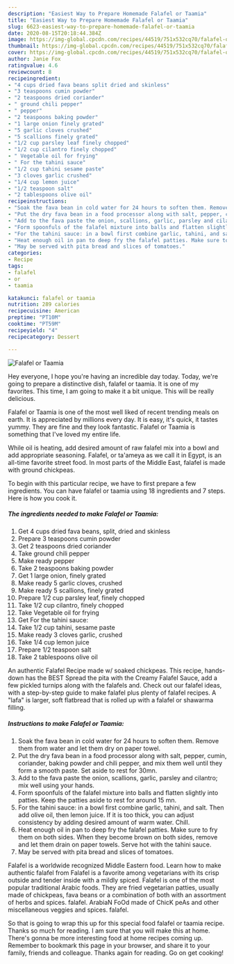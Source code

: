 ```yaml
---
description: "Easiest Way to Prepare Homemade Falafel or Taamia"
title: "Easiest Way to Prepare Homemade Falafel or Taamia"
slug: 6623-easiest-way-to-prepare-homemade-falafel-or-taamia
date: 2020-08-15T20:18:44.384Z
image: https://img-global.cpcdn.com/recipes/44519/751x532cq70/falafel-or-taamia-recipe-main-photo.jpg
thumbnail: https://img-global.cpcdn.com/recipes/44519/751x532cq70/falafel-or-taamia-recipe-main-photo.jpg
cover: https://img-global.cpcdn.com/recipes/44519/751x532cq70/falafel-or-taamia-recipe-main-photo.jpg
author: Janie Fox
ratingvalue: 4.6
reviewcount: 8
recipeingredient:
- "4 cups dried fava beans split dried and skinless"
- "3 teaspoons cumin powder"
- "2 teaspoons dried coriander"
- " ground chili pepper"
- " pepper"
- "2 teaspoons baking powder"
- "1 large onion finely grated"
- "5 garlic cloves crushed"
- "5 scallions finely grated"
- "1/2 cup parsley leaf finely chopped"
- "1/2 cup cilantro finely chopped"
- " Vegetable oil for frying"
- " For the tahini sauce"
- "1/2 cup tahini sesame paste"
- "3 cloves garlic crushed"
- "1/4 cup lemon juice"
- "1/2 teaspoon salt"
- "2 tablespoons olive oil"
recipeinstructions:
- "Soak the fava bean in cold water for 24 hours to soften them. Remove them from water and let them dry on paper towel."
- "Put the dry fava bean in a food processor along with salt, pepper, cumin, coriander, baking powder and chili pepper, and mix them well until they form a smooth paste. Set aside to rest for 30mn."
- "Add to the fava paste the onion, scallions, garlic, parsley and cilantro; mix well using your hands."
- "Form spoonfuls of the falafel mixture into balls and flatten slightly into patties. Keep the patties aside to rest for around 15 mn."
- "For the tahini sauce: in a bowl first combine garlic, tahini, and salt. Then add olive oil, then lemon juice. If it is too thick, you can adjust consistency by adding desired amount of warm water. Chill."
- "Heat enough oil in pan to deep fry the falafel patties. Make sure to fry them on both sides. When they become brown on both sides, remove and let them drain on paper towels. Serve hot with the tahini sauce."
- "May be served with pita bread and slices of tomatoes."
categories:
- Recipe
tags:
- falafel
- or
- taamia

katakunci: falafel or taamia 
nutrition: 289 calories
recipecuisine: American
preptime: "PT10M"
cooktime: "PT59M"
recipeyield: "4"
recipecategory: Dessert

---
```



![Falafel or Taamia](https://img-global.cpcdn.com/recipes/44519/751x532cq70/falafel-or-taamia-recipe-main-photo.jpg)

Hey everyone, I hope you're having an incredible day today. Today, we're going to prepare a distinctive dish, falafel or taamia. It is one of my favorites. This time, I am going to make it a bit unique. This will be really delicious.

Falafel or Taamia is one of the most well liked of recent trending meals on earth. It is appreciated by millions every day. It is easy, it's quick, it tastes yummy. They are fine and they look fantastic. Falafel or Taamia is something that I've loved my entire life.

While oil is heating, add desired amount of raw falafel mix into a bowl and add appropriate seasoning. Falafel, or ta&#39;ameya as we call it in Egypt, is an all-time favorite street food. In most parts of the Middle East, falafel is made with ground chickpeas.


To begin with this particular recipe, we have to first prepare a few ingredients. You can have falafel or taamia using 18 ingredients and 7 steps. Here is how you cook it.

<!--inarticleads1-->

##### The ingredients needed to make Falafel or Taamia:

1. Get 4 cups dried fava beans, split, dried and skinless
1. Prepare 3 teaspoons cumin powder
1. Get 2 teaspoons dried coriander
1. Take  ground chili pepper
1. Make ready  pepper
1. Take 2 teaspoons baking powder
1. Get 1 large onion, finely grated
1. Make ready 5 garlic cloves, crushed
1. Make ready 5 scallions, finely grated
1. Prepare 1/2 cup parsley leaf, finely chopped
1. Take 1/2 cup cilantro, finely chopped
1. Take  Vegetable oil for frying
1. Get  For the tahini sauce:
1. Take 1/2 cup tahini, sesame paste
1. Make ready 3 cloves garlic, crushed
1. Take 1/4 cup lemon juice
1. Prepare 1/2 teaspoon salt
1. Take 2 tablespoons olive oil


An authentic Falafel Recipe made w/ soaked chickpeas. This recipe, hands-down has the BEST Spread the pita with the Creamy Falafel Sauce, add a few pickled turnips along with the falafels and. Check out our falafel ideas, with a step-by-step guide to make falafel plus plenty of falafel recipes. A &#34;lafa&#34; is larger, soft flatbread that is rolled up with a falafel or shawarma filling. 

<!--inarticleads2-->

##### Instructions to make Falafel or Taamia:

1. Soak the fava bean in cold water for 24 hours to soften them. Remove them from water and let them dry on paper towel.
1. Put the dry fava bean in a food processor along with salt, pepper, cumin, coriander, baking powder and chili pepper, and mix them well until they form a smooth paste. Set aside to rest for 30mn.
1. Add to the fava paste the onion, scallions, garlic, parsley and cilantro; mix well using your hands.
1. Form spoonfuls of the falafel mixture into balls and flatten slightly into patties. Keep the patties aside to rest for around 15 mn.
1. For the tahini sauce: in a bowl first combine garlic, tahini, and salt. Then add olive oil, then lemon juice. If it is too thick, you can adjust consistency by adding desired amount of warm water. Chill.
1. Heat enough oil in pan to deep fry the falafel patties. Make sure to fry them on both sides. When they become brown on both sides, remove and let them drain on paper towels. Serve hot with the tahini sauce.
1. May be served with pita bread and slices of tomatoes.


Falafel is a worldwide recognized Middle Eastern food. Learn how to make authentic falafel from Falafel is a favorite among vegetarians with its crisp outside and tender inside with a mildly spiced. Falafel is one of the most popular traditional Arabic foods. They are fried vegetarian patties, usually made of chickpeas, fava beans or a combination of both with an assortment of herbs and spices. falafel. ArabiaN FoOd made of ChicK peAs and other miscellaneous veggies and spices. falafel. 

So that is going to wrap this up for this special food falafel or taamia recipe. Thanks so much for reading. I am sure that you will make this at home. There's gonna be more interesting food at home recipes coming up. Remember to bookmark this page in your browser, and share it to your family, friends and colleague. Thanks again for reading. Go on get cooking!
